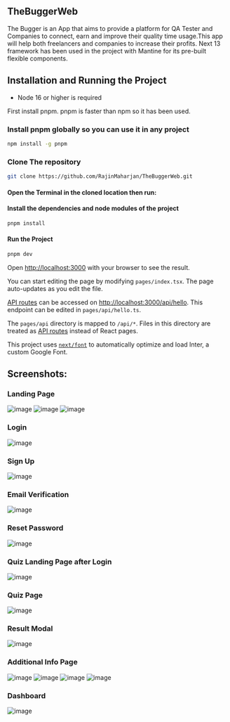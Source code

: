 
## TheBuggerWeb

The Bugger is an App that aims to provide a platform for QA Tester and Companies to connect, earn and improve their quality time usage.This app will help both freelancers and companies to increase their profits.
Next 13 framework has been used in the project with Mantine for its pre-built flexible components.

## Installation and Running the Project
- Node 16 or higher is required

First install pnpm. pnpm is faster than npm so it has been used.

### Install pnpm globally so you can use it in any project
```sh
npm install -g pnpm 
```
### Clone The repository
```sh
git clone https://github.com/RajinMaharjan/TheBuggerWeb.git
```
#### Open the Terminal in the cloned location then run:
#### Install the dependencies and node modules of the project 
```sh
pnpm install 
```
#### Run the Project
```sh
pnpm dev  
```
Open [http://localhost:3000](http://localhost:3000) with your browser to see the result.

You can start editing the page by modifying `pages/index.tsx`. The page auto-updates as you edit the file.

[API routes](https://nextjs.org/docs/api-routes/introduction) can be accessed on [http://localhost:3000/api/hello](http://localhost:3000/api/hello). This endpoint can be edited in `pages/api/hello.ts`.

The `pages/api` directory is mapped to `/api/*`. Files in this directory are treated as [API routes](https://nextjs.org/docs/api-routes/introduction) instead of React pages.

This project uses [`next/font`](https://nextjs.org/docs/basic-features/font-optimization) to automatically optimize and load Inter, a custom Google Font.


## Screenshots:
### Landing Page
![image](https://github.com/QA-Lint/QA_Lint-web/assets/132425603/6051ec0b-1cc0-4d09-9877-292437970d3d)
![image](https://github.com/QA-Lint/QA_Lint-web/assets/132425603/2de11f67-2551-4596-be3d-13f8fd877c49)
![image](https://github.com/QA-Lint/QA_Lint-web/assets/132425603/3b2fa1fe-531c-4ff4-b462-41fa8806a510)

### Login 
![image](https://github.com/QA-Lint/QA_Lint-web/assets/132425603/4e29081d-f8d5-4492-b30a-423f077c032c)

### Sign Up 
![image](https://github.com/QA-Lint/QA_Lint-web/assets/132425603/a50f37de-5251-4662-acbe-f23c999a711a)

### Email Verification 
![image](https://github.com/QA-Lint/QA_Lint-web/assets/132425603/d34b27e7-9b11-4e56-8bb1-5ce0af4bb2ae)

### Reset Password 
![image](https://github.com/QA-Lint/QA_Lint-web/assets/132425603/0468f3ab-80fe-4698-8b32-8f419f11cf5e)

### Quiz Landing Page after Login
![image](https://github.com/QA-Lint/QA_Lint-web/assets/132425603/48218958-d6e7-4694-a7a7-6938e1094a08)

### Quiz Page
![image](https://github.com/QA-Lint/QA_Lint-web/assets/132425603/12d359f6-fb76-442c-b116-35fbf91adb35)

### Result Modal
![image](https://github.com/QA-Lint/QA_Lint-web/assets/132425603/2a9d820a-90fc-4011-9d86-5baff28f7643)

### Additional Info Page
![image](https://github.com/QA-Lint/QA_Lint-web/assets/132425603/cfb565e5-a426-4d72-92f0-4a0fff35ea7f)
![image](https://github.com/QA-Lint/QA_Lint-web/assets/132425603/159e2000-4567-4e6a-a93e-9fdd763a7103)
![image](https://github.com/QA-Lint/QA_Lint-web/assets/132425603/333c58ec-d2f7-4e0e-9d54-1d8de02edf93)
![image](https://github.com/QA-Lint/QA_Lint-web/assets/132425603/b44fcd32-6b37-449b-91dd-11f1d16630c2)

### Dashboard
![image](https://github.com/QA-Lint/QA_Lint-web/assets/132425603/2b3dacc6-cf52-4780-8ef7-e9dc53c71507)

